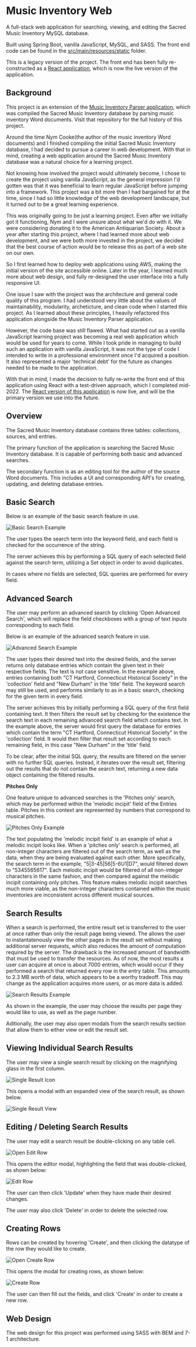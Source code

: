 # Music Inventory Web

A full-stack web application for searching, viewing, and editing the Sacred Music Inventory MySQL database.

Built using Spring Boot, vanilla JavaScript, MySQL, and SASS. The front end code can be found in the [src/main/resources/static](https://github.com/2human/music-inventory-web-legacy/tree/master/src/main/resources/static) folder.

This is a legacy version of the project. The front end has been fully re-constructed as a [React application](https://github.com/2human/music-inventory-web-react), which is now the live version of the application.

## Background

This project is an extension of the [Music Inventory Parser application](https://github.com/2human/music-inventory-parser), which was compiled the Sacred Music Inventory database by parsing music inventory Word documents. Visit that repository for the full history of this project.

Around the time Nym Cooke(the author of the music inventory Word documents) and I finished compiling the initial Sacred Music Inventory database, I had decided to pursue a career in web development. With that in mind, creating a web application around the Sacred Music Inventory database was a natural choice for a learning project.

Not knowing how involved the project would ultimately become, I chose to create the project using vanilla JavaScript, as the general impression I'd gotten was that it was beneficial to learn regular JavaScript before jumping into a framework. This project was a bit more than I had bargained for at the time, since I had so little knowledge of the web development landscape, but it turned out to be a great learning experience.

This was originally going to be just a learning project. Even after we initially got it functioning, Nym and I were unsure about what we'd do with it. We were considering donating it to the American Antiquarian Society. About a year after starting this project, where I had learned more about web development, and we were both more invested in the project, we decided that the best course of action would be to release this as part of a web site on our own.

So I first learned how to deploy web applications using AWS, making the initial version of the site accessible online. Later in the year, I learned much more about web design, and fully re-designed the user interface into a fully responsive UI.

One issue I saw with the project was the architecture and general code quality of this program. I had understood very little about the values of maintainability, modularity, archeticture, and clean code when I started this project. As I learned about these principles, I heavily refactored this application alongside the Music Inventory Parser application.

However, the code base was still flawed. What had started out as a vanilla JavaScript learning project was becoming a real web application which would be used for years to come. While I took pride in managing to build such an application with vanilla JavaScript, it was not the type of code I intended to write in a professional environment once I'd acquired a position. It also represented a major 'technical debt' for the future as changes needed to be made to the application.

With that in mind, I made the decision to fully re-write the front end of this application using React with a test-driven approach, which I completed mid-2022. The [React version of this application](https://github.com/2human/music-inventory-web-react) is now live, and will be the primary version we use into the future.

## Overview

The Sacred Music Inventory database contains three tables: collections, sources, and entries.

The primary function of the application is searching the Sacred Music Inventory database. It is capable of performing both basic and advanced searches.

The secondary function is as an editing tool for the author of the source Word documents. This includes a UI and corresponding API's for creating, updating, and deleting database entries.

## Basic Search

Below is an example of the basic search feature in use.

![Basic Search Example](docs/basic-search.jpg)

The user types the search term into the keyword field, and each field is checked for the occurrence of the string.

The server achieves this by performing a SQL query of each selected field against the search term, utilizing a Set object in order to avoid duplicates.

In cases where no fields are selected, SQL queries are performed for every field.

## Advanced Search

The user may perform an advanced search by clicking 'Open Advanced Search', which will replace the field checkboxes with a group of text inputs corresponding to each field.

Below is an example of the advanced search feature in use.

![Advanced Search Example](docs/advanced-search.jpg)

The user types their desired text into the desired fields, and the server returns only database entries which contain the given text in their respective fields. The text is not case sensitive. In the example above, entries containing both "CT Hartford, Connecticut Historical Society" in the 'collection' field and "New Durham" in the 'title' field. The keyword search may still be used, and performs similarly to as in a basic search, checking for the given term in every field.

The server achieves this by initially performing a SQL query of the first field containing text. It then filters the result set by checking for the existence the search text in each remaining advanced search field which contains text. In the example above, the server would first query the database for entries which contain the term "CT Hartford, Connecticut Historical Society" in the 'collection' field. It would then filter that result set according to each remaining field, in this case "New Durham" in the 'title' field.

To be clear, after the initial SQL query, the results are filtered on the server with no further SQL queries. Instead, it iterates over the result set, filtering out the results that do not contain the search text, returning a new data object containing the filtered results.

**Pitches Only**

One feature unique to advanced searches is the 'Pitches only' search, which may be performed within the 'melodic incipit' field of the Entries table. Pitches in this context are represented by numbers that correspond to musical pitches.

![Pitches Only Example](docs/pitches-only.jpg)

The text populating the 'melodic incipit field' is an example of what a melodic incipit looks like. When a 'pitches only' search is performed, all non-integer characters are filtered out of the search term, as well as the data, when they are being evaluated against each other. More specifically, the search term in the example, "5|3-45|56|5-6U1|D7", would filtered down to "5345565617". Each melodic incipit would be filtered of all non-integer characters in the same fashion, and then compared against the melodic incipit containing only pitches. This feature makes melodic incipit searches much more viable, as the non-integer characters contained within the music inventories are inconsistent across different musical sources.

## Search Results

When a search is performed, the entire result set is transferred to the user at once rather than only the result page being viewed. The allows the user to instantatenously view the other pages in the result set without making additional server requests, which also reduces the amount of computation required by the server. The drawback is the increased amount of bandwidth that must be used to transfer the resources. As of now, the most results a user can acquire at once is about 7000 entries, which would occur if they performed a search that returned every row in the entry table. This amounts to 2.3 MB worth of data, which appears to be a worthy tradeoff. This may change as the application acquires more users, or as more data is added.

![Search Results Example](docs/search-results.jpg)

As shown in the example, the user may choose the results per page they would like to use, as well as the page number.

Aditionally, the user may also open modals from the search results section that allow them to either view or edit the result set.

## Viewing Individual Search Results

The user may view a single search result by clicking on the magnifying glass in the first column.

![Single Result Icon](docs/single-result-icon.jpg)

This opens a modal with an expanded view of the search result, as shown below.

![Single Result View](docs/single-result-view.jpg)

## Editing / Deleting Search Results

The user may edit a search result be double-clicking on any table cell.

![Open Edit Row](docs/open-edit-row.jpg)

This opens the editor modal, highlighting the field that was double-clicked, as shown below:

![Edit Row](docs/edit-row.jpg)

The user can then click 'Update' when they have made their desired changes.

The user may also click 'Delete' in order to delete the selected row.

## Creating Rows

Rows can be created by hovering 'Create', and then clicking the datatype of the row they would like to create.

![Open Create Row](docs/open-create-row.jpg)

This opens the modal for creating rows, as shown below:

![Create Row](docs/create-row.jpg)

The user can then fill out the fields, and click 'Create' in order to create a new row.

## Web Design

The web design for this project was performed using SASS with BEM and 7-1 architecture.
